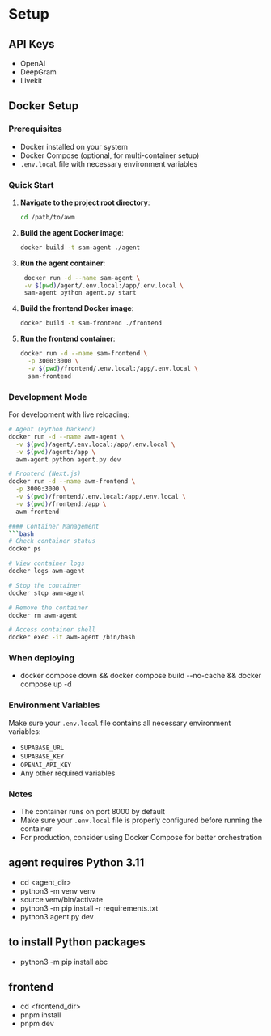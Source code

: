 
# Setup
## API Keys
- OpenAI
- DeepGram
- Livekit


## Docker Setup
### Prerequisites
- Docker installed on your system
- Docker Compose (optional, for multi-container setup)
- `.env.local` file with necessary environment variables

### Quick Start

1. **Navigate to the project root directory**:
   ```bash
   cd /path/to/awm
   ```

2. **Build the agent Docker image**:
   ```bash
   docker build -t sam-agent ./agent
   ```

3. **Run the agent container**:
   ```bash
    docker run -d --name sam-agent \
    -v $(pwd)/agent/.env.local:/app/.env.local \
    sam-agent python agent.py start
   ```

4. **Build the frontend Docker image**:
   ```bash
   docker build -t sam-frontend ./frontend
   ```

5. **Run the frontend container**:
   ```bash
   docker run -d --name sam-frontend \
     -p 3000:3000 \
     -v $(pwd)/frontend/.env.local:/app/.env.local \
     sam-frontend
   ```

### Development Mode
For development with live reloading:

```bash
# Agent (Python backend)
docker run -d --name awm-agent \
  -v $(pwd)/agent/.env.local:/app/.env.local \
  -v $(pwd)/agent:/app \
  awm-agent python agent.py dev

# Frontend (Next.js)
docker run -d --name awm-frontend \
  -p 3000:3000 \
  -v $(pwd)/frontend/.env.local:/app/.env.local \
  -v $(pwd)/frontend:/app \
  awm-frontend

#### Container Management
```bash
# Check container status
docker ps

# View container logs
docker logs awm-agent

# Stop the container
docker stop awm-agent

# Remove the container
docker rm awm-agent

# Access container shell
docker exec -it awm-agent /bin/bash
```

### When deploying
- docker compose down && docker compose build --no-cache && docker compose up -d

### Environment Variables
Make sure your `.env.local` file contains all necessary environment variables:
- `SUPABASE_URL`
- `SUPABASE_KEY`
- `OPENAI_API_KEY`
- Any other required variables

### Notes
- The container runs on port 8000 by default
- Make sure your `.env.local` file is properly configured before running the container
- For production, consider using Docker Compose for better orchestration

## agent requires Python 3.11
- cd <agent_dir>
- python3 -m venv venv
- source venv/bin/activate
- python3 -m pip install -r requirements.txt
- python3 agent.py dev

## to install Python packages
- python3 -m pip install abc

## frontend
- cd <frontend_dir>
- pnpm install
- pnpm dev